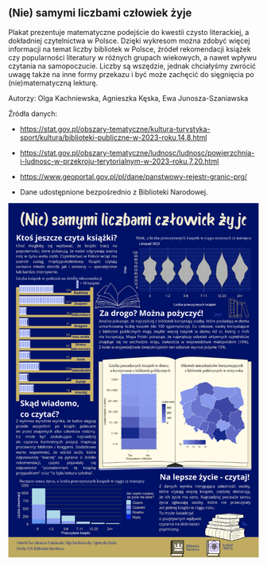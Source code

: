 ## (Nie) samymi liczbami człowiek żyje

Plakat prezentuje matematyczne podejście do kwestii czysto literackiej, a dokładniej czytelnictwa w Polsce. Dzięki wykresom można zdobyć więcej informacji na temat liczby bibliotek w Polsce, źródeł rekomendacji książek czy popularności literatury w różnych grupach wiekowych, a nawet wpływu czytania na samopoczucie. Liczby są wszędzie, jednak chciałyśmy zwrócić uwagę także na inne formy przekazu i być może zachęcić do sięgnięcia po (nie)matematyczną lekturę.

Autorzy: Olga Kachniewska, Agnieszka Kęska, Ewa Junosza-Szaniawska

Źródła danych:

-   <https://stat.gov.pl/obszary-tematyczne/kultura-turystyka-sport/kultura/biblioteki-publiczne-w-2023-roku,14,8.html>

-   <https://stat.gov.pl/obszary-tematyczne/ludnosc/ludnosc/powierzchnia-i-ludnosc-w-przekroju-terytorialnym-w-2023-roku,7,20.html>

-   <https://www.geoportal.gov.pl/pl/dane/panstwowy-rejestr-granic-prg/>

-   Dane udostępnione bezpośrednio z Biblioteki Narodowej.

<img src="Kachniewska_Keska_JunoszaSzaniawska.png" align="center" width="600"/>
